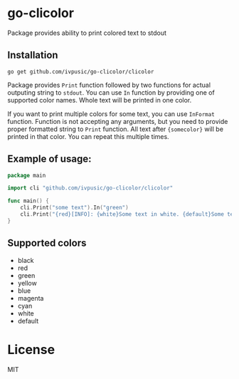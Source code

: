 go-clicolor
===========

Package provides ability to print colored text to stdout

## Installation
```
go get github.com/ivpusic/go-clicolor/clicolor
```

Package provides ``Print`` function followed by two functions for actual outputing string to ``stdout``.
You can use ``In`` function by providing one of supported color names. Whole text will be printed in one color.

If you want to print multiple colors for some text, you can use ``InFormat`` function. Function is not accepting 
any arguments, but you need to provide proper formatted string to ``Print`` function. All text after ``{somecolor}`` will
be printed in that color. You can repeat this multiple times.

## Example of usage:
```Go
package main

import cli "github.com/ivpusic/go-clicolor/clicolor"

func main() {
	cli.Print("some text").In("green")
	cli.Print("{red}[INFO]: {white}Some text in white. {default}Some text in default color").InFormat()
}
```

## Supported colors
- black
- red
- green
- yellow
- blue
- magenta
- cyan
- white
- default

# License
MIT
